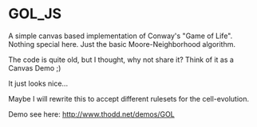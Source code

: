 GOL_JS
======

A simple canvas based implementation of Conway's "Game of Life".
Nothing special here. Just the basic Moore-Neighborhood algorithm.

The code is quite old, but I thought, why not share it? Think of it as a Canvas Demo ;)

It just looks nice...

Maybe I will rewrite this to accept different rulesets for the cell-evolution.

Demo see here:
http://www.thodd.net/demos/GOL
